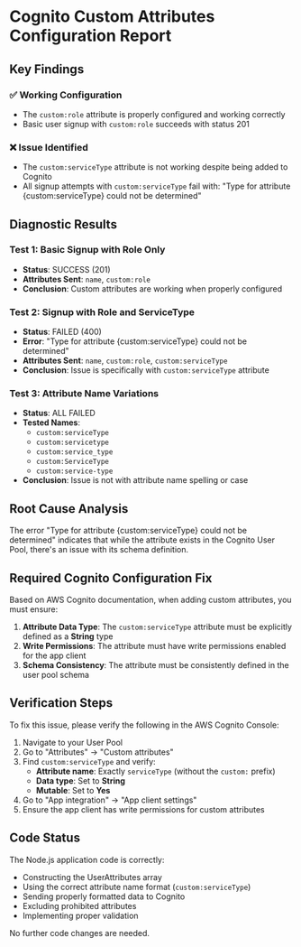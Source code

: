 # Cognito Custom Attributes Configuration Report

## Key Findings

### ✅ Working Configuration
- The `custom:role` attribute is properly configured and working correctly
- Basic user signup with `custom:role` succeeds with status 201

### ❌ Issue Identified
- The `custom:serviceType` attribute is not working despite being added to Cognito
- All signup attempts with `custom:serviceType` fail with: "Type for attribute {custom:serviceType} could not be determined"

## Diagnostic Results

### Test 1: Basic Signup with Role Only
- **Status**: SUCCESS (201)
- **Attributes Sent**: `name`, `custom:role`
- **Conclusion**: Custom attributes are working when properly configured

### Test 2: Signup with Role and ServiceType
- **Status**: FAILED (400)
- **Error**: "Type for attribute {custom:serviceType} could not be determined"
- **Attributes Sent**: `name`, `custom:role`, `custom:serviceType`
- **Conclusion**: Issue is specifically with `custom:serviceType` attribute

### Test 3: Attribute Name Variations
- **Status**: ALL FAILED
- **Tested Names**: 
  - `custom:serviceType`
  - `custom:servicetype`
  - `custom:service_type`
  - `custom:ServiceType`
  - `custom:service-type`
- **Conclusion**: Issue is not with attribute name spelling or case

## Root Cause Analysis

The error "Type for attribute {custom:serviceType} could not be determined" indicates that while the attribute exists in the Cognito User Pool, there's an issue with its schema definition.

## Required Cognito Configuration Fix

Based on AWS Cognito documentation, when adding custom attributes, you must ensure:

1. **Attribute Data Type**: The `custom:serviceType` attribute must be explicitly defined as a **String** type
2. **Write Permissions**: The attribute must have write permissions enabled for the app client
3. **Schema Consistency**: The attribute must be consistently defined in the user pool schema

## Verification Steps

To fix this issue, please verify the following in the AWS Cognito Console:

1. Navigate to your User Pool
2. Go to "Attributes" → "Custom attributes"
3. Find `custom:serviceType` and verify:
   - **Attribute name**: Exactly `serviceType` (without the `custom:` prefix)
   - **Data type**: Set to **String**
   - **Mutable**: Set to **Yes**
4. Go to "App integration" → "App client settings"
5. Ensure the app client has write permissions for custom attributes

## Code Status

The Node.js application code is correctly:
- Constructing the UserAttributes array
- Using the correct attribute name format (`custom:serviceType`)
- Sending properly formatted data to Cognito
- Excluding prohibited attributes
- Implementing proper validation

No further code changes are needed.